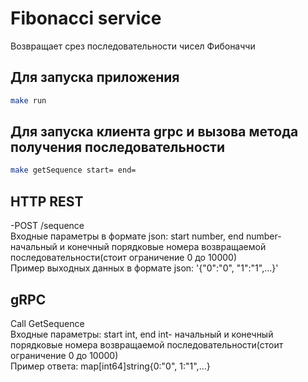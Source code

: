 # Fibonacci service

Возвращает срез последовательности чисел Фибоначчи 

## Для запуска приложения


```bash
make run
```
## Для запуска клиента grpc и вызова метода получения последовательности

```bash
make getSequence start= end=
```

## HTTP REST

-POST /sequence  
Входные параметры в формате json: start number, end number- начальный и конечный порядковые номера возвращаемой последовательности(стоит ограничение 0 до 10000)  
Пример выходных данных в формате json: '{"0":"0", "1":"1",...}'

## gRPC
Call GetSequence  
Входные параметры: start int, end int- начальный и конечный порядковые номера возвращаемой последовательности(стоит ограничение 0 до 10000)  
Пример ответа: map[int64]string{0:"0", 1:"1",...}
